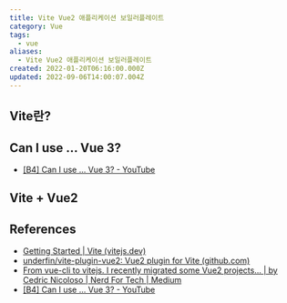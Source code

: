 ```yaml
---
title: Vite Vue2 애플리케이션 보일러플레이트
category: Vue
tags:
  - vue
aliases:
  - Vite Vue2 애플리케이션 보일러플레이트
created: 2022-01-20T06:16:00.000Z
updated: 2022-09-06T14:00:07.004Z
---
```


<Metadata />

## Vite란?

## Can I use ... Vue 3?

- [[B4] Can I use ... Vue 3? - YouTube](https://www.youtube.com/watch?v=Z0OG00YQeMg)

## Vite + Vue2

## References

- [Getting Started | Vite (vitejs.dev)](https://vitejs.dev/guide/#scaffolding-your-first-vite-project)
- [underfin/vite-plugin-vue2: Vue2 plugin for Vite (github.com)](https://github.com/underfin/vite-plugin-vue2)
- [From vue-cli to vitejs. I recently migrated some Vue2 projects… | by Cedric Nicoloso | Nerd For Tech | Medium](https://medium.com/nerd-for-tech/from-vue-cli-to-vitejs-648d2f5e031d)
- [[B4] Can I use ... Vue 3? - YouTube](https://www.youtube.com/watch?v=Z0OG00YQeMg)
